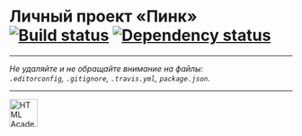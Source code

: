 # Личный проект «Пинк» [![Build status][travis-image]][travis-url] [![Dependency status][dependency-image]][dependency-url]

---

_Не удаляйте и не обращайте внимание на файлы:_<br>
_`.editorconfig`, `.gitignore`, `.travis.yml`, `package.json`._


---

<a href="https://htmlacademy.ru/intensive/adaptive"><img align="left" width="50" height="50" alt="HTML Academy" src="https://up.htmlacademy.ru/static/img/intensive/adaptive/logo-for-github.svg"></a>



[travis-image]: https://travis-ci.org/htmlacademy-adaptive/87862-pink.svg?branch=master
[travis-url]: https://travis-ci.org/htmlacademy-adaptive/87862-pink
[dependency-image]: https://david-dm.org/htmlacademy-adaptive/87862-pink.svg?style=flat-square
[dependency-url]: https://david-dm.org/htmlacademy-adaptive/87862-pink
